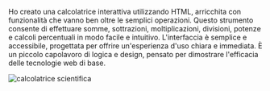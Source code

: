 Ho creato una calcolatrice interattiva utilizzando HTML, arricchita con funzionalità che vanno ben oltre le semplici operazioni.
Questo strumento consente di effettuare somme, sottrazioni, moltiplicazioni, divisioni, potenze e calcoli percentuali in modo facile e intuitivo.
L'interfaccia è semplice e accessibile, progettata per offrire un'esperienza d'uso chiara e immediata.
È un piccolo capolavoro di logica e design, pensato per dimostrare l'efficacia delle tecnologie web di base.

![calcolatrice scientifica](https://github.com/user-attachments/assets/285e9ac7-33e5-4f8e-a622-98991d3d29d8)


